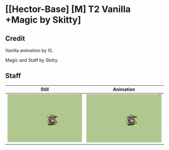 # [\[Hector-Base\] \[M\] T2 Vanilla +Magic by Skitty]

## Credit

Vanilla animation by IS.

Magic and Staff by Skitty.

## Staff

| Still | Animation |
| :---: | :-------: |
| ![Staff still](./Staff_000.png) | ![Staff animation](./Staff.gif) |
